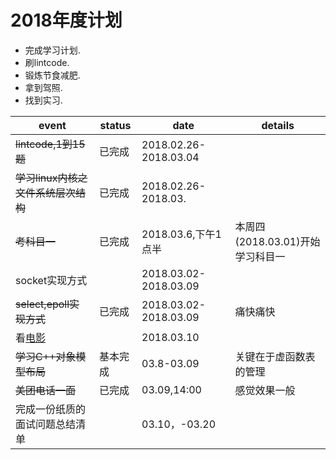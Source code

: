 2018年度计划
===

* 完成学习计划.  
* 刷lintcode.  
* 锻炼节食减肥.  
* 拿到驾照.  
* 找到实习.  


|event|status|date|details|
|-|-|-|-|
|~~lintcode,1到15题~~|已完成|2018.02.26-2018.03.04||
|~~学习linux内核之文件系统层次结构~~|已完成|2018.02.26-2018.03.||
|~~考科目一~~|已完成|2018.03.6,下午1点半|本周四(2018.03.01)开始学习科目一|
|socket实现方式||2018.03.02-2018.03.09||
|~~select,epoll实现方式~~|已完成|2018.03.02-2018.03.09|痛快痛快|
|看[电影](https://v.qq.com/x/cover/jp08cnhmu5kfer4.html)||2018.03.10||
|~~学习C++对象模型布局~~|基本完成|03.8-03.09|关键在于虚函数表的管理|
|~~美团电话一面~~|已完成|03.09,14:00|感觉效果一般|
|完成一份纸质的面试问题总结清单||03.10，-03.20||